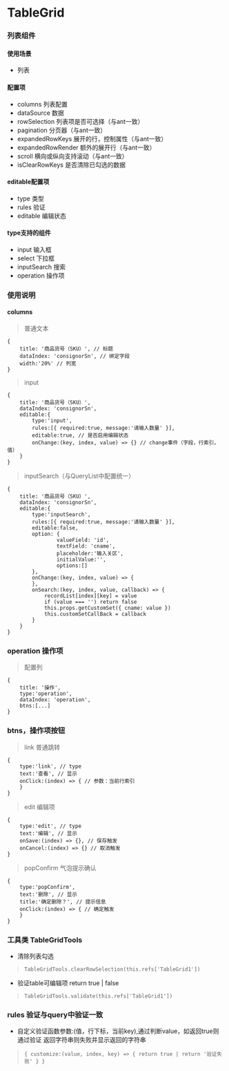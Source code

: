 # TableGrid
### 列表组件

#### 使用场景
* 列表

#### 配置项
* columns 列表配置
* dataSource 数据
* rowSelection 列表项是否可选择（与ant一致）
* pagination 分页器（与ant一致）
* expandedRowKeys 展开的行，控制属性（与ant一致）
* expandedRowRender 额外的展开行（与ant一致）
* scroll 横向或纵向支持滚动（与ant一致）
* isClearRowKeys 是否清除已勾选的数据

#### editable配置项
* type 类型
* rules 验证
* editable 编辑状态
#### type支持的组件
* input 输入框
* select 下拉框
* inputSearch 搜索
* operation 操作项

### 使用说明

#### columns
> 普通文本
```
{
    title: '商品货号（SKU）', // 标题
    dataIndex: 'consignorSn', // 绑定字段
    width:'20%' // 列宽
}
```
> input
```
{
    title: '商品货号（SKU）',
    dataIndex: 'consignorSn',
    editable:{
        type:'input',
        rules:[{ required:true, message:'请输入数量' }],
        editable:true, // 是否启用编辑状态
        onChange:(key, index, value) => {} // change事件（字段，行索引，值）
    }
}
```
> inputSearch（与QueryList中配置统一）
```
{
    title: '商品货号（SKU）',
    dataIndex: 'consignorSn',
    editable:{
        type:'inputSearch', 
        rules:[{ required:true, message:'请输入数量' }],
        editable:false,
        option: {
                valueField: 'id',
                textField: 'cname',
                placeholder:'输入关区',
                initialValue:'',
                options:[]
        },
        onChange:(key, index, value) => {
        },
        onSearch:(key, index, value, callback) => {
            recordList[index][key] = value
            if (value === '') return false
            this.props.getCustomSet({ cname: value })
            this.customSetCallBack = callback
        }
    }
}
```
### operation 操作项
> 配置列
```
{
    title: '操作',
    type:'operation',
    dataIndex: 'operation',
    btns:[...]
}
```
### btns，操作项按钮
> link 普通跳转 
```
{
    type:'link', // type
    text:'查看', // 显示
    onClick:(index) => { // 参数：当前行索引
    }
}
```
> edit 编辑项 
```
{
    type:'edit', // type
    text:'编辑', // 显示
    onSave:(index) => {}, // 保存触发
    onCancel:(index) => {} // 取消触发
}
```
> popConfirm 气泡提示确认 
```
{
    type:'popConfirm',
    text:'删除', // 显示
    title:'确定删除？', // 提示信息
    onClick:(index) => { // 确定触发
    }
}
```
### 工具类 TableGridTools
* 清除列表勾选 
> ```TableGridTools.clearRowSelection(this.refs['TableGrid1'])```
* 验证table可编辑项 return true | false 
> ```TableGridTools.validate(this.refs['TableGrid1'])```

### rules 验证与query中验证一致
* 自定义验证函数参数:(值，行下标，当前key),通过判断value，如返回true则通过验证 返回字符串则失败并显示返回的字符串
> ```{ customize:(value, index, key) => { return true | return '验证失败' } }```